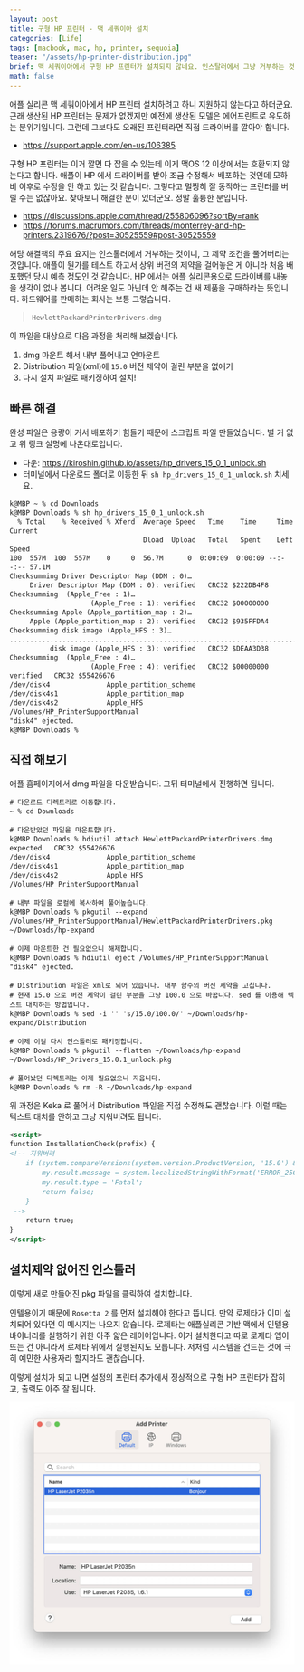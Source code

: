 ```yaml
---
layout: post
title: 구형 HP 프린터 - 맥 세쿼이아 설치
categories: [Life]
tags: [macbook, mac, hp, printer, sequoia]
teaser: "/assets/hp-printer-distribution.jpg"
brief: 맥 세쿼이아에서 구형 HP 프린터가 설치되지 않네요. 인스탈러에서 그냥 거부하는 것이니 그 조건제약을 풀어리고 설치하는 방법이 있습니다. 애플이 뭔가를 테스트 하고서 상위 버전의 제약을 걸어놓은 게 아닌 것 같습니다. HP 에서는 애플 구형 기기 드라이버를 실리콘용으로 내놓을 생각이 없나 봅니다.
math: false
---
```


애플 실리콘 맥 세쿼이아에서 HP 프린터 설치하려고 하니 지원하지 않는다고 하더군요. 근래 생산된 HP 프린터는 문제가 없겠지만 예전에 생산된 모델은 에어프린트로 유도하는 분위기입니다. 그런데 그보다도 오래된 프린터라면 직접 드라이버를 깔아야 합니다.

* <https://support.apple.com/en-us/106385>

구형 HP 프린터는 이거 깔면 다 잡을 수 있는데 이게 맥OS 12 이상에서는 호환되지 않는다고 합니다. 애플이 HP 에서 드라이버를 받아 조금 수정해서 배포하는 것인데 모하비 이후로 수정을 안 하고 있는 것 같습니다. 그렇다고 멀쩡히 잘 동작하는 프린터를 버릴 수는 없잖아요. 찾아보니 해결한 분이 있더군요. 정말 훌륭한 분입니다.

* <https://discussions.apple.com/thread/255806096?sortBy=rank>
* <https://forums.macrumors.com/threads/monterrey-and-hp-printers.2319676/?post=30525559#post-30525559>

해당 해결책의 주요 요지는 인스톨러에서 거부하는 것이니, 그 제약 조건을 풀어버리는 것입니다. 애플이 뭔가를 테스트 하고서 상위 버전의 제약을 걸어놓은 게 아니라 처음 배포했던 당시 예측 정도인 것 같습니다. HP 에서는 애플 실리콘용으로 드라이버를 내놓을 생각이 없나 봅니다. 어려운 일도 아닌데 안 해주는 건 새 제품을 구매하라는 뜻입니다. 하드웨어를 판매하는 회사는 보통 그렇습니다.

> `HewlettPackardPrinterDrivers.dmg`

이 파일을 대상으로 다음 과정을 처리해 보겠습니다.

1. dmg 마운트 해서 내부 풀어내고 언마운트
2. Distribution 파일(xml)에 `15.0` 버전 제약이 걸린 부분을 없애기
3. 다시 설치 파일로 패키징하여 설치!


## 빠른 해결
완성 파일은 용량이 커서 배포하기 힘들기 때문에 스크립트 파일 만들었습니다. 별 거 없고 위 링크 설명에 나온대로입니다.

* 다운: <https://kiroshin.github.io/assets/hp_drivers_15_0_1_unlock.sh>
* 터미널에서 다운로드 폴더로 이동한 뒤 `sh hp_drivers_15_0_1_unlock.sh` 치세요.

```shell
k@MBP ~ % cd Downloads
k@MBP Downloads % sh hp_drivers_15_0_1_unlock.sh
  % Total    % Received % Xferd  Average Speed   Time    Time     Time  Current
                                 Dload  Upload   Total   Spent    Left  Speed
100  557M  100  557M    0     0  56.7M      0  0:00:09  0:00:09 --:--:-- 57.1M
Checksumming Driver Descriptor Map (DDM : 0)…
     Driver Descriptor Map (DDM : 0): verified   CRC32 $222DB4F8
Checksumming  (Apple_Free : 1)…
                    (Apple_Free : 1): verified   CRC32 $00000000
Checksumming Apple (Apple_partition_map : 2)…
     Apple (Apple_partition_map : 2): verified   CRC32 $935FFDA4
Checksumming disk image (Apple_HFS : 3)…
...............................................................................
          disk image (Apple_HFS : 3): verified   CRC32 $DEAA3D38
Checksumming  (Apple_Free : 4)…
                    (Apple_Free : 4): verified   CRC32 $00000000
verified   CRC32 $55426676
/dev/disk4              Apple_partition_scheme
/dev/disk4s1            Apple_partition_map
/dev/disk4s2            Apple_HFS                       /Volumes/HP_PrinterSupportManual
"disk4" ejected.
k@MBP Downloads %
```


## 직접 해보기
애플 홈페이지에서 dmg 파일을 다운받습니다. 그뒤 터미널에서 진행하면 됩니다.

```shell
# 다운로드 디렉토리로 이동합니다.
~ % cd Downloads

# 다운받았던 파일을 마운트합니다.
k@MBP Downloads % hdiutil attach HewlettPackardPrinterDrivers.dmg
expected   CRC32 $55426676
/dev/disk4              Apple_partition_scheme
/dev/disk4s1            Apple_partition_map
/dev/disk4s2            Apple_HFS                       /Volumes/HP_PrinterSupportManual

# 내부 파일을 로컬에 복사하여 풀어높습니다.
k@MBP Downloads % pkgutil --expand /Volumes/HP_PrinterSupportManual/HewlettPackardPrinterDrivers.pkg ~/Downloads/hp-expand

# 이제 마운트한 건 필요없으니 해제합니다.
k@MBP Downloads % hdiutil eject /Volumes/HP_PrinterSupportManual
"disk4" ejected.

# Distribution 파일은 xml로 되어 있습니다. 내부 함수의 버전 제약을 고칩니다.
# 현재 15.0 으로 버전 제약이 걸린 부분을 그냥 100.0 으로 바꿉니다. sed 를 이용해 텍스트 대치하는 방법입니다.
k@MBP Downloads % sed -i '' 's/15.0/100.0/' ~/Downloads/hp-expand/Distribution

# 이제 이걸 다시 인스톨러로 패키징합니다.
k@MBP Downloads % pkgutil --flatten ~/Downloads/hp-expand ~/Downloads/HP_Drivers_15.0.1_unlock.pkg

# 풀어놨던 디렉토리는 이제 필요없으니 지웁니다.
k@MBP Downloads % rm -R ~/Downloads/hp-expand
```

위 과정은 Keka 로 풀어서 Distribution 파일을 직접 수정해도 괜찮습니다. 이럴 때는 텍스트 대치를 안하고 그냥 지워버려도 됩니다.

```xml
<script>
function InstallationCheck(prefix) {
<!-- 지워버려
    if (system.compareVersions(system.version.ProductVersion, '15.0') &gt; 0) {
        my.result.message = system.localizedStringWithFormat('ERROR_25CBFE41C7', '15.0');
        my.result.type = 'Fatal';
        return false;
    }
 -->
    return true;
}
</script>
```


## 설치제약 없어진 인스톨러
이렇게 새로 만들어진 pkg 파일을 클릭하여 설치합니다.

인텔용이기 때문에 `Rosetta 2` 를 먼저 설치해야 한다고 뜹니다. 만약 로제타가 이미 설치되어 있다면 이 메시지는 나오지 않습니다. 로제타는 애플실리콘 기반 맥에서 인텔용 바이너리를 실행하기 위한 아주 얇은 레이어입니다. 이거 설치한다고 따로 로제타 앱이 뜨는 건 아니라서 로제타 위에서 실행된지도 모릅니다. 저처럼 시스템을 건드는 것에 극히 예민한 사용자라 할지라도 괜찮습니다.

이렇게 설치가 되고 나면 설정의 프린터 추가에서 정상적으로 구형 HP 프린터가 잡히고, 출력도 아주 잘 됩니다.

![installed](/assets/hp_printer_installed.jpg)
